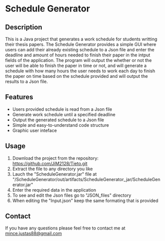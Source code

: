 # Schedule Generator
## Description

This is a Java project that generates a work schedule for students writting their thesis papers. The Schedule Generator provides a simple GUI where users can add their already existing schedule to a Json file and enter the deadline and amount of hours needed to finish their paper in the intput fields of the application. The program will output the whether or not the user will be able to finish the paper in time or not, and will generate a schedule with how many hours the user needs to work each day to finish the paper on time based on the schedule provided and will output the results to a Json file.

## Features
* Users provided schedule is read from a Json file
* Generate work schedule until a specified deadline
* Output the generated schedule to a Json file
* Simple and easy-to-understand code structure
* Graphic user inteface

## Usage
1. Download the project from the repository: https://github.com/JiM2128/Tieto.git
2. Extract the file to any directory you like
3. Lauch the "ScheduleGenerator.jar" file at "/ScheduleGenerator/out/artifacts/ScheduleGenerator_jar/ScheduleGenerator.jar"
4. Enter the required data in the application
5. To see and edit the Json files go to "JSON_files" directory
6. When editing the "Input.json" keep the same formating that is provided

## Contact
If you have any questions please feel free to contact me at mince.justas88@gmail.com
